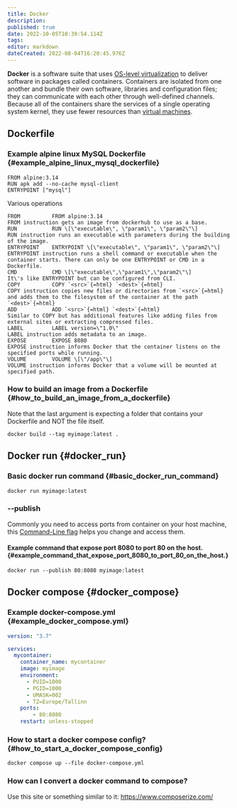 ```yaml
---
title: Docker
description: 
published: true
date: 2022-10-05T10:39:54.114Z
tags: 
editor: markdown
dateCreated: 2022-08-04T16:20:45.976Z
---
```


**Docker** is a software suite that uses [OS-level virtualization](https://en.wikipedia.org/wiki/OS-level_virtualization) to deliver software in packages called containers. Containers are isolated from one another and bundle their own software, libraries and configuration files; they can communicate with each other through well-defined channels. Because all of the containers share the services of a single operating system kernel, they use fewer resources than [virtual machines](https://en.wikipedia.org/wiki/Virtual_machine).

## Dockerfile

### Example alpine linux MySQL Dockerfile {#example_alpine_linux_mysql_dockerfile}

``` {.dockerfile .numberLines}
FROM alpine:3.14
RUN apk add --no-cache mysql-client
ENTRYPOINT ["mysql"]
```

Various operations
  ```
  FROM          FROM alpine:3.14                                        FROM instruction gets an image from dockerhub to use as a base.
  RUN           RUN \[\"executable\", \"param1\", \"param2\"\]          RUN instruction runs an executable with parameters during the building of the image.
  ENTRYPOINT    ENTRYPOINT \[\"executable\", \"param1\", \"param2\"\]   ENTRYPOINT instruction runs a shell command or executable when the container starts. There can only be one ENTRYPOINT or CMD in a Dockerfile.
  CMD           CMD \[\"executable\",\"param1\",\"param2\"\]            It\'s like ENTRYPOINT but can be configured from CLI.
  COPY          COPY `<src>`{=html} `<dest>`{=html}                     COPY instruction copies new files or directories from `<src>`{=html} and adds them to the filesystem of the container at the path `<dest>`{=html}
  ADD           ADD `<src>`{=html} `<dest>`{=html}                      Similar to COPY but has additional features like adding files from external sites or extracting compressed files.
  LABEL         LABEL version=\"1.0\"                                   LABEL instruction adds metadata to an image.
  EXPOSE        EXPOSE 8080                                             EXPOSE instruction informs Docker that the container listens on the specified ports while running.
  VOLUME        VOLUME \[\"/app\"\]                                     VOLUME instruction informs Docker that a volume will be mounted at specified path.
```

### How to build an image from a Dockerfile {#how_to_build_an_image_from_a_dockerfile}

Note that the last argument is expecting a folder that contains your
Dockerfile and NOT the file itself.

    docker build --tag myimage:latest .

## Docker run {#docker_run}

### Basic docker run command {#basic_docker_run_command}

    docker run myimage:latest

### \--publish

Commonly you need to access ports from container on your host machine,
this [Command-Line flag](Command-Line_flag "wikilink") helps you change
and access them.

#### Example command that expose port 8080 to port 80 on the host. {#example_command_that_expose_port_8080_to_port_80_on_the_host.}

    docker run --publish 80:8080 myimage:latest

## Docker compose {#docker_compose}

### Example docker-compose.yml {#example_docker_compose.yml}

``` {.yaml .numberLines}
version: "3.7"

services:
  mycontainer:
    container_name: mycontainer
    image: myimage
    environment:
      - PUID=1000
      - PGID=1000
      - UMASK=002
      - TZ=Europe/Tallinn
    ports:
        - 80:8080
    restart: unless-stopped
```

### How to start a docker compose config? {#how_to_start_a_docker_compose_config}

    docker compose up --file docker-compose.yml

### How can I convert a docker command to compose?
Use this site or something similar to it: https://www.composerize.com/